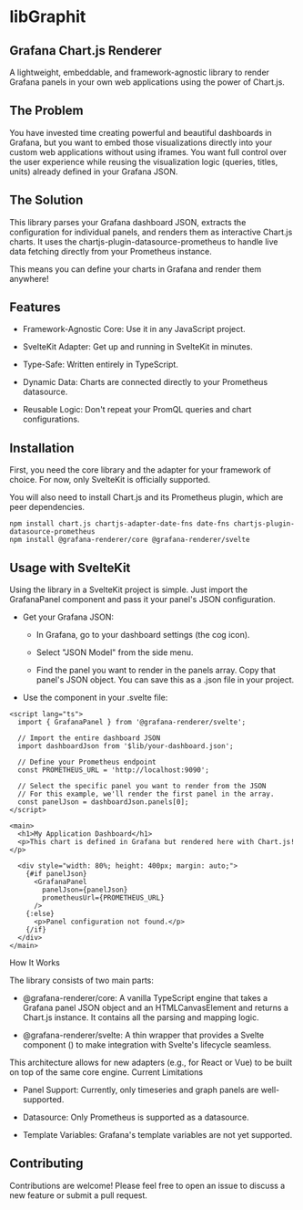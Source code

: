 # libGraphit

## Grafana Chart.js Renderer

A lightweight, embeddable, and framework-agnostic library to render Grafana panels in your own web applications using the power of Chart.js.
## The Problem

You have invested time creating powerful and beautiful dashboards in Grafana, but you want to embed those visualizations directly into your custom web applications without using iframes. You want full control over the user experience while reusing the visualization logic (queries, titles, units) already defined in your Grafana JSON.
## The Solution

This library parses your Grafana dashboard JSON, extracts the configuration for individual panels, and renders them as interactive Chart.js charts. It uses the chartjs-plugin-datasource-prometheus to handle live data fetching directly from your Prometheus instance.

This means you can define your charts in Grafana and render them anywhere!
## Features

   * Framework-Agnostic Core: Use it in any JavaScript project.

   * SvelteKit Adapter: Get up and running in SvelteKit in minutes.

   * Type-Safe: Written entirely in TypeScript.

   * Dynamic Data: Charts are connected directly to your Prometheus datasource.

   * Reusable Logic: Don't repeat your PromQL queries and chart configurations.

## Installation

First, you need the core library and the adapter for your framework of choice. For now, only SvelteKit is officially supported.

You will also need to install Chart.js and its Prometheus plugin, which are peer dependencies.

```
npm install chart.js chartjs-adapter-date-fns date-fns chartjs-plugin-datasource-prometheus
npm install @grafana-renderer/core @grafana-renderer/svelte
```

## Usage with SvelteKit

Using the library in a SvelteKit project is simple. Just import the GrafanaPanel component and pass it your panel's JSON configuration.

  *  Get your Grafana JSON:

     -   In Grafana, go to your dashboard settings (the cog icon).

     -   Select "JSON Model" from the side menu.

     -   Find the panel you want to render in the panels array. Copy that panel's JSON object. You can save this as a .json file in your project.

  *  Use the component in your .svelte file:

```svelte
<script lang="ts">
  import { GrafanaPanel } from '@grafana-renderer/svelte';

  // Import the entire dashboard JSON
  import dashboardJson from '$lib/your-dashboard.json';

  // Define your Prometheus endpoint
  const PROMETHEUS_URL = 'http://localhost:9090';

  // Select the specific panel you want to render from the JSON
  // For this example, we'll render the first panel in the array.
  const panelJson = dashboardJson.panels[0];
</script>

<main>
  <h1>My Application Dashboard</h1>
  <p>This chart is defined in Grafana but rendered here with Chart.js!</p>

  <div style="width: 80%; height: 400px; margin: auto;">
    {#if panelJson}
      <GrafanaPanel
        panelJson={panelJson}
        prometheusUrl={PROMETHEUS_URL}
      />
    {:else}
      <p>Panel configuration not found.</p>
    {/if}
  </div>
</main>
```

How It Works

The library consists of two main parts:
* @grafana-renderer/core: A vanilla TypeScript engine that takes a Grafana panel JSON object and an HTMLCanvasElement and returns a Chart.js instance. It contains all the parsing and mapping logic.

* @grafana-renderer/svelte: A thin wrapper that provides a Svelte component (<GrafanaPanel>) to make integration with Svelte's lifecycle seamless.

This architecture allows for new adapters (e.g., for React or Vue) to be built on top of the same core engine.
Current Limitations

  * Panel Support: Currently, only timeseries and graph panels are well-supported.

  * Datasource: Only Prometheus is supported as a datasource.

  * Template Variables: Grafana's template variables are not yet supported.

## Contributing

Contributions are welcome! Please feel free to open an issue to discuss a new feature or submit a pull request.
